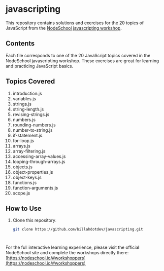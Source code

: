 # javascripting

This repository contains solutions and exercises for the 20 topics of JavaScript from the [NodeSchool javascripting workshop](https://nodeschool.io/#workshoppers).

## Contents

Each file corresponds to one of the 20 JavaScript topics covered in the NodeSchool javascripting workshop. These exercises are great for learning and practicing JavaScript basics.

## Topics Covered

 01. introduction.js  
 02. variables.js  
 03. strings.js  
 04. string-length.js  
 05. revising-strings.js  
 06. numbers.js  
 07. rounding-numbers.js  
 08. number-to-string.js  
 09. if-statement.js  
 10. for-loop.js  
 11. arrays.js  
 12. array-filtering.js  
 13. accessing-array-values.js  
 14. looping-through-arrays.js  
 15. objects.js  
 16. object-properties.js  
 17. object-keys.js  
 18. functions.js  
 19. function-arguments.js  
 20. scope.js  


## How to Use

1. Clone this repository:
   ```bash
   git clone https://github.com/billahdotdev/javascripting.git




For the full interactive learning experience, please visit the official NodeSchool site and complete the workshops directly there:  
[https://nodeschool.io/#workshoppers](https://nodeschool.io/#workshoppers)

